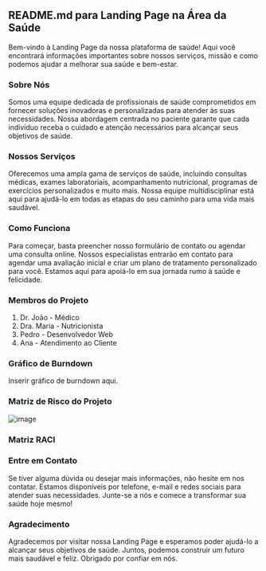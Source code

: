 ## README.md para Landing Page na Área da Saúde

Bem-vindo à Landing Page da nossa plataforma de saúde! Aqui você encontrará informações importantes sobre nossos serviços, missão e como podemos ajudar a melhorar sua saúde e bem-estar.

### Sobre Nós

Somos uma equipe dedicada de profissionais de saúde comprometidos em fornecer soluções inovadoras e personalizadas para atender às suas necessidades. Nossa abordagem centrada no paciente garante que cada indivíduo receba o cuidado e atenção necessários para alcançar seus objetivos de saúde.

### Nossos Serviços

Oferecemos uma ampla gama de serviços de saúde, incluindo consultas médicas, exames laboratoriais, acompanhamento nutricional, programas de exercícios personalizados e muito mais. Nossa equipe multidisciplinar está aqui para ajudá-lo em todas as etapas do seu caminho para uma vida mais saudável.

### Como Funciona

Para começar, basta preencher nosso formulário de contato ou agendar uma consulta online. Nossos especialistas entrarão em contato para agendar uma avaliação inicial e criar um plano de tratamento personalizado para você. Estamos aqui para apoiá-lo em sua jornada rumo à saúde e felicidade.

### Membros do Projeto

1. Dr. João - Médico
2. Dra. Maria - Nutricionista
3. Pedro - Desenvolvedor Web
4. Ana - Atendimento ao Cliente

### Gráfico de Burndown

Inserir gráfico de burndown aqui.

### Matriz de Risco do Projeto

![image](https://github.com/gmattosoff/saude-mental/assets/160684494/a6f7e87f-55a6-4eb8-8da3-8659c5f7ee22)


### Matriz RACI


### Entre em Contato

Se tiver alguma dúvida ou desejar mais informações, não hesite em nos contatar. Estamos disponíveis por telefone, e-mail e redes sociais para atender suas necessidades. Junte-se a nós e comece a transformar sua saúde hoje mesmo!

### Agradecimento

Agradecemos por visitar nossa Landing Page e esperamos poder ajudá-lo a alcançar seus objetivos de saúde. Juntos, podemos construir um futuro mais saudável e feliz. Obrigado por confiar em nós.
